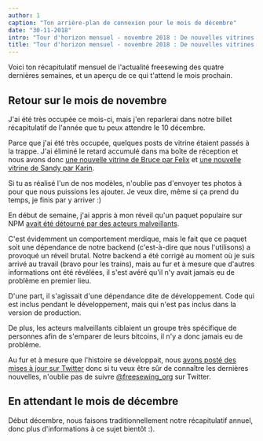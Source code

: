 ```yaml
---
author: 1
caption: "Ton arrière-plan de connexion pour le mois de décembre"
date: "30-11-2018"
intro: "Tour d'horizon mensuel - novembre 2018 : De nouvelles vitrines et une (fausse) alarme de sécurité."
title: "Tour d'horizon mensuel - novembre 2018 : De nouvelles vitrines et une (fausse) alarme de sécurité."
---
```



Voici ton récapitulatif mensuel de l'actualité freesewing des quatre dernières semaines, et un aperçu de ce qui t'attend le mois prochain.

## Retour sur le mois de novembre

J'ai été très occupée ce mois-ci, mais j'en reparlerai dans notre billet récapitulatif de l'année que tu peux attendre le 10 décembre.

Parce que j'ai été très occupée, quelques posts de vitrine étaient passés à la trappe. J'ai éliminé le retard accumulé dans ma boîte de réception et nous avons donc [une nouvelle vitrine de Bruce par Felix](/en/showcase/bruce-three-pack) et [une nouvelle vitrine de Sandy par Karin](/en/showcase/sandy-by-karin).

Si tu as réalisé l'un de nos modèles, n'oublie pas d'envoyer tes photos à pour que nous puissions les ajouter. Je veux dire, même si ça prend du temps, je finis par y arriver :)


En début de semaine, j'ai appris à mon réveil qu'un paquet populaire sur NPM [avait été détourné par des acteurs malveillants](https://arstechnica.com/information-technology/2018/11/hacker-backdoors-widely-used-open-source-software-to-steal-bitcoin/).

C'est évidemment un comportement merdique, mais le fait que ce paquet soit une dépendance de notre backend (c'est-à-dire que nous l'utilisons) a provoqué un réveil brutal. Notre backend a été corrigé au moment où je suis arrivé au travail (bravo pour les trains), mais au fur et à mesure que d'autres informations ont été révélées, il s'est avéré qu'il n'y avait jamais eu de problème en premier lieu.

D'une part, il s'agissait d'une dépendance dite de développement. Code qui est inclus pendant le développement, mais qui n'est pas inclus dans la version de production.

De plus, les acteurs malveillants ciblaient un groupe très spécifique de personnes afin de s'emparer de leurs bitcoins, il n'y a donc jamais eu de problème.

Au fur et à mesure que l'histoire se développait, nous [avons posté des mises à jour sur Twitter](https://twitter.com/freesewing_org/status/1067312509672177664) donc si tu veux être sûr de connaître les dernières nouvelles, n'oublie pas de suivre [@freesewing_org](https://twitter.com/freesewing_org) sur Twitter.


## En attendant le mois de décembre

Début décembre, nous faisons traditionnellement notre récapitulatif annuel, donc plus d'informations à ce sujet bientôt :).

